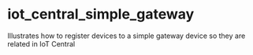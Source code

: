 # iot_central_simple_gateway
Illustrates how to register devices to a simple gateway device so they are related in IoT Central
